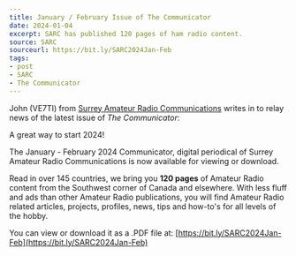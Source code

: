 ```yaml
---
title: January / February Issue of The Communicator
date: 2024-01-04
excerpt: SARC has published 120 pages of ham radio content.
source: SARC
sourceurl: https://bit.ly/SARC2024Jan-Feb
tags:
- post
- SARC
- The Communicator
---
```

John (VE7TI) from [Surrey Amateur Radio Communications](https://ve7sar.net/) writes in to relay news of the latest issue of *The Communicator*:

A great way to start 2024!

The January - February 2024 Communicator, digital periodical of Surrey Amateur Radio Communications is now available for viewing or download.

Read in over 145 countries, we bring you **120 pages** of Amateur Radio content from the Southwest corner of Canada and elsewhere. With less fluff and ads than other Amateur Radio publications, you will find Amateur Radio related articles, projects, profiles, news, tips and how-to's for all levels of the hobby.

You can view or download it as a .PDF file at: [https://bit.ly/SARC2024Jan-Feb](https://bit.ly/SARC2024Jan-Feb)